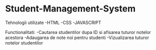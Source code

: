 ﻿# Student-Management-System

Tehnologii utilizate
-HTML
-CSS
-JAVASCRIPT

Functionalitati:
-Cautarea studentilor dupa ID si afisarea tuturor notelor acestora
-Adaugarea de note noi pentru studenti
-Vizualizarea tuturor notelor studentilor
